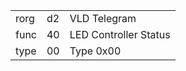 
|    |   |   |
| -- | - | - |
| rorg | d2 | VLD Telegram |
| func | 40 | LED Controller Status |
| type | 00 | Type 0x00 |
